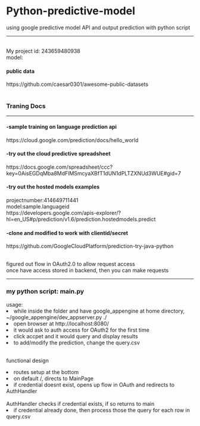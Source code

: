 # Python-predictive-model
using google predictive model API and output prediction with python script
<hr>
<br>My project id:  243659480938
<br>model:

<h4>public data</h4>
https://github.com/caesar0301/awesome-public-datasets
<br><br>

<h3>Traning Docs</h3>
<hr>
<h4>-sample training on language prediction api</h4>
https://cloud.google.com/prediction/docs/hello_world
<br>
<h4>-try out the cloud predictive spreadsheet</h4>
https://docs.google.com/spreadsheet/ccc?key=0AisEGDqMba8MdFlMSmcyaXBfT1dUN1dPLTZXNUd3WUE#gid=7
<br>
<h4>-try out the hosted models examples </h4>
projectnumber:414649711441
<br>model:sample.languageid
<br>https://developers.google.com/apis-explorer/?hl=en_US#p/prediction/v1.6/prediction.hostedmodels.predict

<h4>-clone and modified to work with clientid/secret </h4>
https://github.com/GoogleCloudPlatform/prediction-try-java-python

<br> figured out flow in OAuth2.0 to allow request access
<br> once have access stored in backend, then you can make requests

<hr>
<h3> my python script: main.py</h3>
usage:
<li> while inside the folder and have google_appengine at home directory,
<br> ~/google_appengine/dev_appserver.py ./ </li>
<li> open browser at http://localhost:8080/</li>
<li> it would ask to auth access for OAuth2 for the first time</li>
<li> click accpet and it would query and display results</li>
<li> to add/modify the prediction, change the query.csv </li>

<br> functional design
<li> routes setup at the bottom</li>
<li> on default /, directs to MainPage </li>
<li> if credential doesnt exist, opens up flow in OAuth and redirects to AuthHandler</li>
<br> AuthHandler checks if credential exists, if so returns to main
<li> if credential already done, then process those the query for each row in query.csv</li>
